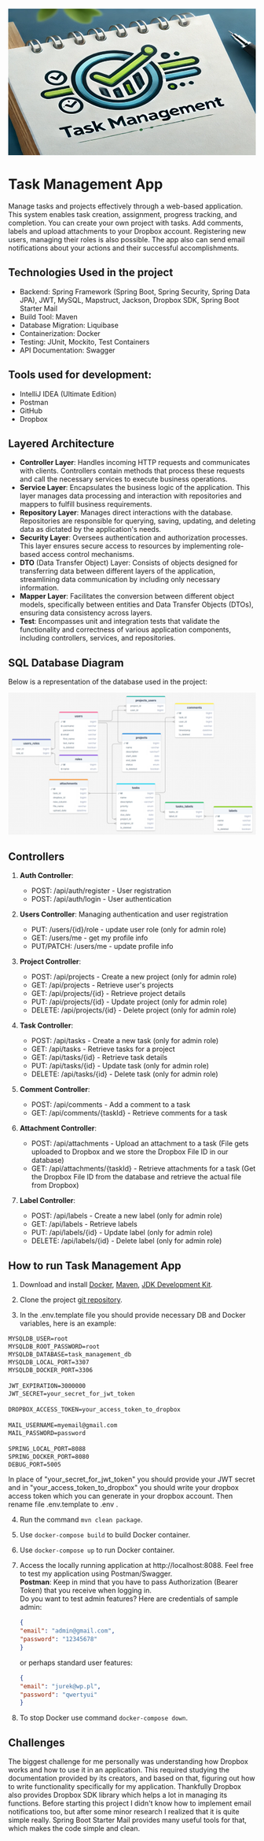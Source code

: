 ![logo_new.png](logo_new.png)
# Task Management App

Manage tasks and projects effectively through a web-based application. This system enables task creation, assignment, progress tracking, and completion.
You can create your own project with tasks. Add comments, labels and upload attachments to your Dropbox account.
Registering new users, managing their roles is also possible. The app also can send email notifications about your actions and their successful accomplishments.

## Technologies Used in the project
- Backend: Spring Framework (Spring Boot, Spring Security, Spring Data JPA), JWT, MySQL, Mapstruct, Jackson, Dropbox SDK, Spring Boot Starter Mail
- Build Tool: Maven
- Database Migration: Liquibase
- Containerization: Docker
- Testing: JUnit, Mockito, Test Containers
- API Documentation: Swagger

## Tools used for development:
- IntelliJ IDEA (Ultimate Edition)
- Postman
- GitHub
- Dropbox

## Layered Architecture
- **Controller Layer**: Handles incoming HTTP requests and communicates with clients. Controllers contain methods that process these requests and call the necessary services to execute business operations.
- **Service Layer**: Encapsulates the business logic of the application. This layer manages data processing and interaction with repositories and mappers to fulfill business requirements.
- **Repository Layer**: Manages direct interactions with the database. Repositories are responsible for querying, saving, updating, and deleting data as dictated by the application's needs.
- **Security Layer**: Oversees authentication and authorization processes. This layer ensures secure access to resources by implementing role-based access control mechanisms.
- **DTO** (Data Transfer Object) Layer: Consists of objects designed for transferring data between different layers of the application, streamlining data communication by including only necessary information.
- **Mapper Layer**: Facilitates the conversion between different object models, specifically between entities and Data Transfer Objects (DTOs), ensuring data consistency across layers.
- **Test**: Encompasses unit and integration tests that validate the functionality and correctness of various application components, including controllers, services, and repositories.

## SQL Database Diagram
Below is a representation of the database used in the project:

![task-management-db-diagram.png](task-management-db-diagram.png)

## Controllers

1. **Auth Controller**:
    - POST: /api/auth/register - User registration
    - POST: /api/auth/login - User authentication

2. **Users Controller**: Managing authentication and user registration
    - PUT: /users/{id}/role - update user role (only for admin role)
    - GET: /users/me - get my profile info
    - PUT/PATCH: /users/me - update profile info

3. **Project Controller**:
    - POST: /api/projects - Create a new project  (only for admin role)
    - GET: /api/projects - Retrieve user's projects
    - GET: /api/projects/{id} - Retrieve project details
    - PUT: /api/projects/{id} - Update project (only for admin role)
    - DELETE: /api/projects/{id} - Delete project (only for admin role)

4. **Task Controller**:
    - POST: /api/tasks - Create a new task (only for admin role)
    - GET: /api/tasks - Retrieve tasks for a project
    - GET: /api/tasks/{id} - Retrieve task details
    - PUT: /api/tasks/{id} - Update task (only for admin role)
    - DELETE: /api/tasks/{id} - Delete task (only for admin role)

5. **Comment Controller**:
    - POST: /api/comments - Add a comment to a task
    - GET: /api/comments/{taskId} - Retrieve comments for a task

6. **Attachment Controller**:
    - POST: /api/attachments - Upload an attachment to a task (File gets uploaded to Dropbox and we store the Dropbox File ID in our database)
    - GET: /api/attachments/{taskId} - Retrieve attachments for a task (Get the Dropbox File ID from the database and retrieve the actual file from Dropbox)

7. **Label Controller**:
    - POST: /api/labels - Create a new label (only for admin role)
    - GET: /api/labels - Retrieve labels
    - PUT: /api/labels/{id} - Update label (only for admin role)
    - DELETE: /api/labels/{id} - Delete label (only for admin role)

## How to run Task Management App
1. Download and install [Docker](https://www.docker.com/products/docker-desktop/), [Maven](https://maven.apache.org/download.cgi), [JDK Development Kit](https://www.oracle.com/pl/java/technologies/downloads/).

2. Clone the project [git repository](https://github.com/QbaSekowski/task-management-app.git).

3. In the .env.template file you should provide necessary DB and Docker variables, here is an example:
```mysql
MYSQLDB_USER=root
MYSQLDB_ROOT_PASSWORD=root
MYSQLDB_DATABASE=task_management_db
MYSQLDB_LOCAL_PORT=3307
MYSQLDB_DOCKER_PORT=3306

JWT_EXPIRATION=3000000
JWT_SECRET=your_secret_for_jwt_token

DROPBOX_ACCESS_TOKEN=your_access_token_to_dropbox

MAIL_USERNAME=myemail@gmail.com
MAIL_PASSWORD=password

SPRING_LOCAL_PORT=8088
SPRING_DOCKER_PORT=8080
DEBUG_PORT=5005
```
In place of "your_secret_for_jwt_token" you should provide your JWT secret and in "your_access_token_to_dropbox" you should write your dropbox access token which you can generate in your dropbox account. 
Then rename file .env.template to .env .

4. Run the command `mvn clean package`.

5. Use `docker-compose build` to build Docker container.

6. Use `docker-compose up` to run Docker container.

7. Access the locally running application at http://localhost:8088.
   Feel free to test my application using Postman/Swagger.  
   **Postman**: Keep in mind that you have to pass Authorization (Bearer Token) that you receive when logging in.  
   Do you want to test admin features? Here are credentials of sample admin:
   ```json
   {
   "email": "admin@gmail.com",
   "password": "12345678"
   }
   ```
   or perhaps standard user features:
   ```json
   {
   "email": "jurek@wp.pl",
   "password": "qwertyui"
   }
   ```
   
8. To stop Docker use command `docker-compose down`.

## Challenges
The biggest challenge for me personally was understanding how Dropbox works and how to use it in an application. This required studying the documentation provided by its creators, and based on that, figuring out how to write functionality specifically for my application.
Thankfully Dropbox also provides Dropbox SDK library which helps a lot in managing its functions.
Before starting this project I didn't know how to implement email notifications too, but after some minor research I realized that it is quite simple really. Spring Boot Starter Mail provides many useful tools for that, which makes the code simple and clean. 